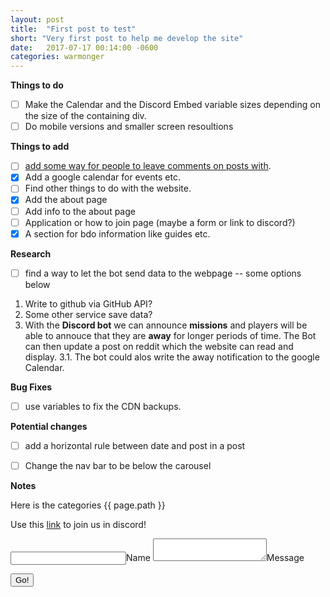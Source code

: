 ```yaml
---
layout: post
title:  "First post to test"
short: "Very first post to help me develop the site"
date:   2017-07-17 00:14:00 -0600
categories: warmonger
---
```


**Things to do**
- [ ] Make the Calendar and the Discord Embed variable sizes depending on the size of the containing div.
- [ ] Do mobile versions and smaller screen resoultions

**Things to add**
- [ ] [add some way for people to leave comments on posts with](https://staticman.net/docs/index.html).
- [x] Add a google calendar for events etc.
- [ ] Find other things to do with the website.
- [x] Add the about page
- [ ] Add info to the about page
- [ ] Application or how to join page (maybe a form or link to discord?)
- [x] A section for bdo information like guides etc.

**Research**
- [ ] find a way to let the bot send data to the webpage -- some options below <br>
1. Write to github via GitHub API?
2. Some other service save data?
3. With the **Discord bot** we can announce **missions** and players will be able to annouce that they are **away** for longer periods of time. The Bot can then update a post on reddit which the website can read and display.
3.1. The bot could alos write the away notification to the google Calendar.

**Bug Fixes**
- [ ] use variables to fix the CDN backups.

**Potential changes**
- [ ] add a horizontal rule between date and post in a post
- [ ] Change the nav bar to be below the carousel


**Notes**
<p>Here is the categories {{ page.path }}</p>

Use this [link](https://discord.gg/AXtuyzK) to join us in discord!

<form method="POST" action="https://api.staticman.net/v2/entry/CommanderDerpy/CommanderDerpy.github.io/master/">
  <input name="options[redirect]" type="hidden" value="https://my-site.com">
  <!-- e.g. "2016-01-02-this-is-a-post" -->
  <input name="options[title	]" type="hidden" value="{{ page.title }}">
  <label><input name="fields[name]" type="text">Name</label>
  <!-- <label><input name="fields[email]" type="email">E-mail</label> -->
  <label><textarea name="fields[message]"></textarea>Message</label>
  
  <button type="submit">Go!</button>
</form>